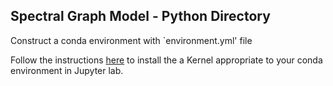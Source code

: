 ## Spectral Graph Model - Python Directory

Construct a conda environment with `environment.yml' file

Follow the instructions [here](https://ipython.readthedocs.io/en/stable/install/kernel_install.html#kernels-for-different-environments) to install the a Kernel appropriate to your conda environment in Jupyter lab.